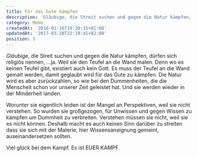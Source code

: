 ```yaml
---
title: Für das Gute kämpfen
description: 'Gläubige, die Streit suchen und gegen die Natur kämpfen, dürfen sich auch religiös nennen...'
category: Memo
createdAt: '2016-01-16T19:20:15+01:00'
updatedAt: '2017-03-20T22:19:41+02:00'
position: 5
---
```


_Gläubige_, die Streit suchen und gegen die Natur kämpfen, dürfen sich religiös nennen, ...ja. Weil sie den Teufel an die Wand malen. Denn wo es keinen Teufel gibt, existiert auch kein Gott. Es muss der Teufel an die Wand gemalt werden, damit geglaubt wird für das Gute zu kämpfen. Die Natur wird es aber zurückzahlen, so wie bei den Dummenheiten, die die Menscheit schon vor unserer Zeit geleistet hat. Und sie werden wieder in der Minderheit landen.

Worunter sie eigentlich leiden ist der Mangel an Perspektiven, weil sie nicht verstehen. So wurden sie großgezogen, für Unwissen und gegen Wissen zu kämpfen um Dummheit zu verbreiten. Verstehen müssen sie nicht, weil sie es nicht können. Deshalb macht es auch keinen Sinn darüber zu streiten dass sie sich mit der Materie, hier Wissensaneignung gemeint, auseinandersetzen sollten.

Viel glück bei dem Kampf. Es ist EUER KAMPF.
